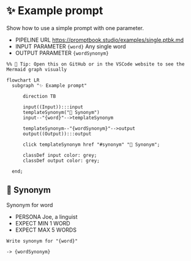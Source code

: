 # ✨ Example prompt

Show how to use a simple prompt with one parameter.

-   PIPELINE URL https://promptbook.studio/examples/single.ptbk.md
-   INPUT  PARAMETER `{word}` Any single word
-   OUTPUT PARAMETER `{wordSynonym}`

<!--Graph-->
<!-- ⚠️ WARNING: This code has been generated so that any manual changes will be overwritten -->

```mermaid
%% 🔮 Tip: Open this on GitHub or in the VSCode website to see the Mermaid graph visually

flowchart LR
  subgraph "✨ Example prompt"

      direction TB

      input((Input)):::input
      templateSynonym("💬 Synonym")
      input--"{word}"-->templateSynonym

      templateSynonym--"{wordSynonym}"-->output
      output((Output)):::output

      click templateSynonym href "#synonym" "💬 Synonym";

      classDef input color: grey;
      classDef output color: grey;

  end;
```

<!--/Graph-->

## 💬 Synonym

Synonym for word

-   PERSONA Joe, a linguist
-   EXPECT MIN 1 WORD <!-- <- TODO: [🧠] Allow expectations to be relative to "EXPECT MIN countWords({word})" or simpler "EXPECT +-20% OF {word}" -->
-   EXPECT MAX 5 WORDS

```text
Write synonym for "{word}"
```

`-> {wordSynonym}`

